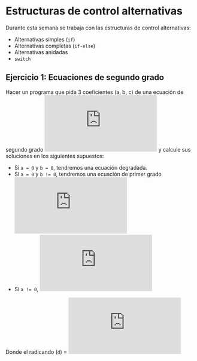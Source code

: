 # Estructuras de control alternativas

Durante esta semana se trabaja con las estructuras de control alternativas:

- Alternativas simples (`if`)
- Alternativas completas (`if-else`)
- Alternativas anidadas
- `switch`

## Ejercicio 1: Ecuaciones de segundo grado

Hacer un programa que pida 3 coeficientes (a, b, c) de una ecuación de segundo
grado ![ecuacion](http://www.sciweavers.org/tex2img.php?eq=ax%5E%7B2%7D%20%2B%20bx%20%2B%20c%20%3D%200&bc=White&fc=Black&im=jpg&fs=12&ff=arev&edit=0) y calcule sus soluciones en los siguientes supuestos:

- Si `a = 0` y `b = 0`, tendremos una ecuación degradada.
- Si `a = 0` y `b != 0`, tendremos una ecuación de primer grado 
![primergrado](http://www.sciweavers.org/tex2img.php?eq=%20x%3D%5Cfrac%7B-c%7D%7Bb%7D%20&bc=White&fc=Black&im=jpg&fs=12&ff=arev&edit=0)
- Si `a != 0`, ![raizreal](http://www.sciweavers.org/tex2img.php?eq=x%20%3D%20%20%5Cfrac%7B-b%2B-%20%5Csqrt%7Bd%7D%20%7D%7B2a%7D%20&bc=White&fc=Black&im=jpg&fs=12&ff=arev&edit=0)

Donde el radicando (`d`) = ![radicando](http://www.sciweavers.org/tex2img.php?eq=d%20%3D%20b%5E%7B2%7D%20-%204ac&bc=White&fc=Black&im=jpg&fs=12&ff=arev&edit=0)